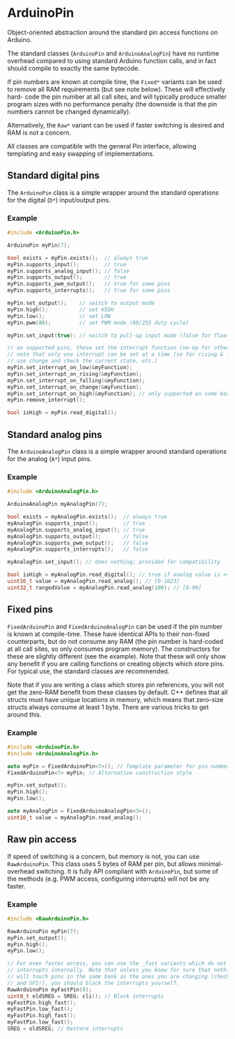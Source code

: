 # ArduinoPin

Object-oriented abstraction around the standard pin access functions on Arduino.

The standard classes (`ArduinoPin` and `ArduinoAnalogPin`) have no runtime
overhead compared to using standard Arduino function calls, and in fact should
compile to exactly the same bytecode.

If pin numbers are known at compile time, the `Fixed*` variants can be used to
remove all RAM requirements (but see note below). These will effectively hard-
code the pin number at all call sites, and will typically produce smaller
program sizes with no performance penalty (the downside is that the pin numbers
cannot be changed dynamically).

Alternatively, the `Raw*` variant can be used if faster switching is desired
and RAM is not a concern.

All classes are compatible with the general Pin interface, allowing templating
and easy swapping of implementations.

## Standard digital pins

The `ArduinoPin` class is a simple wrapper around the standard operations for
the digital (`D*`) input/output pins.

### Example

```cpp
#include <ArduinoPin.h>

ArduinoPin myPin(7);

bool exists = myPin.exists();  // always true
myPin.supports_input();        // true
myPin.supports_analog_input(); // false
myPin.supports_output();       // true
myPin.supports_pwm_output();   // true for some pins
myPin.supports_interrupts();   // true for some pins

myPin.set_output();    // switch to output mode
myPin.high();          // set HIGH
myPin.low();           // set LOW
myPin.pwm(88);         // set PWM mode (88/255 duty cycle)

myPin.set_input(true); // switch to pull-up input mode (false for floating)

// on supported pins, these set the interrupt function (no-op for other pins)
// note that only one interrupt can be set at a time (so for rising & falling,
// use change and check the current state, etc.)
myPin.set_interrupt_on_low(&myFunction);
myPin.set_interrupt_on_rising(&myFunction);
myPin.set_interrupt_on_falling(&myFunction);
myPin.set_interrupt_on_change(&myFunction);
myPin.set_interrupt_on_high(&myFunction); // only supported on some boards
myPin.remove_interrupt();

bool isHigh = myPin.read_digital();
```

## Standard analog pins

The `ArduinoAnalogPin` class is a simple wrapper around standard operations for
the analog (`A*`) input pins.

### Example

```cpp
#include <ArduinoAnalogPin.h>

ArduinoAnalogPin myAnalogPin(7);

bool exists = myAnalogPin.exists();  // always true
myAnalogPin.supports_input();        // true
myAnalogPin.supports_analog_input(); // true
myAnalogPin.supports_output();       // false
myAnalogPin.supports_pwm_output();   // false
myAnalogPin.supports_interrupts();   // false

myAnalogPin.set_input(); // does nothing; provided for compatibility

bool isHigh = myAnalogPin.read_digital(); // true if analog value is >= 512
uint16_t value = myAnalogPin.read_analog(); // [0-1023]
uint32_t rangedValue = myAnalogPin.read_analog(100); // [0-99]
```

## Fixed pins

`FixedArduinoPin` and `FixedArduinoAnalogPin` can be used if the pin number is
known at compile-time. These have identical APIs to their non-fixed
counterparts, but do not consume any RAM (the pin number is hard-coded at all
call sites, so only consumes program memory). The constructors for these are
slightly different (see the example). Note that these will only show any
benefit if you are calling functions or creating objects which store pins. For
typical use, the standard classes are recommended.

Note that if you are writing a class which stores pin references, you will not
get the zero-RAM benefit from these classes by default. C++ defines that all
structs must have unique locations in memory, which means that zero-size structs
always consume at least 1 byte. There are various tricks to get around this.

### Example

```cpp
#include <ArduinoPin.h>
#include <ArduinoAnalogPin.h>

auto myPin = FixedArduinoPin<7>(); // Template parameter for pin number
FixedArduinoPin<7> myPin; // Alternative construction style

myPin.set_output();
myPin.high();
myPin.low();

auto myAnalogPin = FixedArduinoAnalogPin<3>();
uint16_t value = myAnalogPin.read_analog();
```

## Raw pin access

If speed of switching is a concern, but memory is not, you can use
`RawArduinoPin`. This class uses 5 bytes of RAM per pin, but allows minimal-
overhead switching. It is fully API compliant with `ArduinoPin`, but some of
the methods (e.g. PWM access, configuring interrupts) will not be any faster.

### Example

```cpp
#include <RawArduinoPin.h>

RawArduinoPin myPin(7);
myPin.set_output();
myPin.high();
myPin.low();

// For even faster access, you can use the _fast variants which do not block
// interrupts internally. Note that unless you know for sure that nothing else
// will touch pins in the same bank as the ones you are changing (check for I2C
// and SPI!), you should block the interrupts yourself.
RawArduinoPin myFastPin(9);
uint8_t oldSREG = SREG; cli(); // Block interrupts
myFastPin.high_fast();
myFastPin.low_fast();
myFastPin.high_fast();
myFastPin.low_fast();
SREG = oldSREG; // Restore interrupts
```
